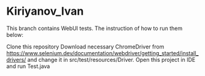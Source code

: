 # Kiriyanov_Ivan
This branch contains WebUI tests. The instruction of how to run them below:

Clone this repository
Download necessary ChromeDriver from https://www.selenium.dev/documentation/webdriver/getting_started/install_drivers/ and change it in src/test/resources/Driver.
Open this project in IDE and run Test.java
